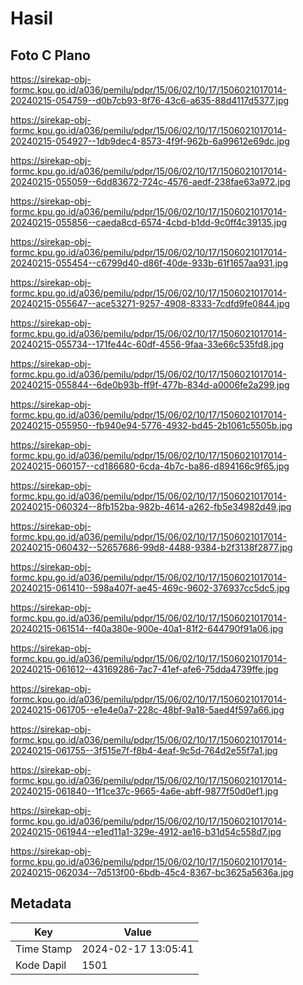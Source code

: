 # Hasil

## Foto C Plano

https://sirekap-obj-formc.kpu.go.id/a036/pemilu/pdpr/15/06/02/10/17/1506021017014-20240215-054759--d0b7cb93-8f76-43c6-a635-88d4117d5377.jpg

https://sirekap-obj-formc.kpu.go.id/a036/pemilu/pdpr/15/06/02/10/17/1506021017014-20240215-054927--1db9dec4-8573-4f9f-962b-6a99612e69dc.jpg

https://sirekap-obj-formc.kpu.go.id/a036/pemilu/pdpr/15/06/02/10/17/1506021017014-20240215-055059--6dd83672-724c-4576-aedf-238fae63a972.jpg

https://sirekap-obj-formc.kpu.go.id/a036/pemilu/pdpr/15/06/02/10/17/1506021017014-20240215-055856--caeda8cd-6574-4cbd-b1dd-9c0ff4c39135.jpg

https://sirekap-obj-formc.kpu.go.id/a036/pemilu/pdpr/15/06/02/10/17/1506021017014-20240215-055454--c6799d40-d86f-40de-933b-61f1657aa931.jpg

https://sirekap-obj-formc.kpu.go.id/a036/pemilu/pdpr/15/06/02/10/17/1506021017014-20240215-055647--ace53271-9257-4908-8333-7cdfd9fe0844.jpg

https://sirekap-obj-formc.kpu.go.id/a036/pemilu/pdpr/15/06/02/10/17/1506021017014-20240215-055734--171fe44c-60df-4556-9faa-33e66c535fd8.jpg

https://sirekap-obj-formc.kpu.go.id/a036/pemilu/pdpr/15/06/02/10/17/1506021017014-20240215-055844--6de0b93b-ff9f-477b-834d-a0006fe2a299.jpg

https://sirekap-obj-formc.kpu.go.id/a036/pemilu/pdpr/15/06/02/10/17/1506021017014-20240215-055950--fb940e94-5776-4932-bd45-2b1061c5505b.jpg

https://sirekap-obj-formc.kpu.go.id/a036/pemilu/pdpr/15/06/02/10/17/1506021017014-20240215-060157--cd186680-6cda-4b7c-ba86-d894166c9f65.jpg

https://sirekap-obj-formc.kpu.go.id/a036/pemilu/pdpr/15/06/02/10/17/1506021017014-20240215-060324--8fb152ba-982b-4614-a262-fb5e34982d49.jpg

https://sirekap-obj-formc.kpu.go.id/a036/pemilu/pdpr/15/06/02/10/17/1506021017014-20240215-060432--52657686-99d8-4488-9384-b2f3138f2877.jpg

https://sirekap-obj-formc.kpu.go.id/a036/pemilu/pdpr/15/06/02/10/17/1506021017014-20240215-061410--598a407f-ae45-469c-9602-376937cc5dc5.jpg

https://sirekap-obj-formc.kpu.go.id/a036/pemilu/pdpr/15/06/02/10/17/1506021017014-20240215-061514--f40a380e-900e-40a1-81f2-644790f91a06.jpg

https://sirekap-obj-formc.kpu.go.id/a036/pemilu/pdpr/15/06/02/10/17/1506021017014-20240215-061612--43169286-7ac7-41ef-afe6-75dda4739ffe.jpg

https://sirekap-obj-formc.kpu.go.id/a036/pemilu/pdpr/15/06/02/10/17/1506021017014-20240215-061705--e1e4e0a7-228c-48bf-9a18-5aed4f597a66.jpg

https://sirekap-obj-formc.kpu.go.id/a036/pemilu/pdpr/15/06/02/10/17/1506021017014-20240215-061755--3f515e7f-f8b4-4eaf-9c5d-764d2e55f7a1.jpg

https://sirekap-obj-formc.kpu.go.id/a036/pemilu/pdpr/15/06/02/10/17/1506021017014-20240215-061840--1f1ce37c-9665-4a6e-abff-9877f50d0ef1.jpg

https://sirekap-obj-formc.kpu.go.id/a036/pemilu/pdpr/15/06/02/10/17/1506021017014-20240215-061944--e1ed11a1-329e-4912-ae16-b31d54c558d7.jpg

https://sirekap-obj-formc.kpu.go.id/a036/pemilu/pdpr/15/06/02/10/17/1506021017014-20240215-062034--7d513f00-6bdb-45c4-8367-bc3625a5636a.jpg


## Metadata

| Key        | Value               |
| ---------- | ------------------- |
| Time Stamp | 2024-02-17 13:05:41 |
| Kode Dapil | 1501                |



